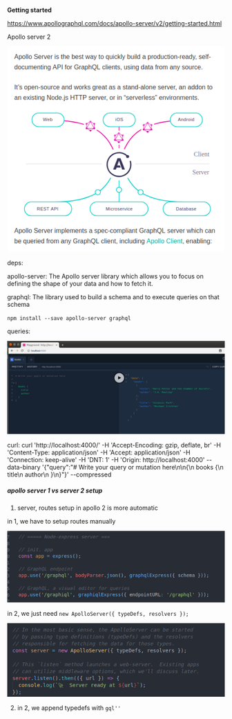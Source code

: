 **Getting started**

https://www.apollographql.com/docs/apollo-server/v2/getting-started.html

Apollo server 2

![](screens/2019-01-05-17-03-27.png)


deps:

apollo-server: The Apollo server library which allows you to focus on defining the shape of your data and how to fetch it.

graphql: The library used to build a schema and to execute queries on that schema

`npm install --save apollo-server graphql`


queries:

![](screens/2019-01-05-17-14-11.png)


curl:
curl 'http://localhost:4000/' -H 'Accept-Encoding: gzip, deflate, br' -H 'Content-Type: application/json' -H 'Accept: application/json' -H 'Connection: keep-alive' -H 'DNT: 1' -H 'Origin: http://localhost:4000' --data-binary '{"query":"# Write your query or mutation here\n\n{\n  books {\n    title\n    author\n  }\n}"}' --compressed


##### apollo server 1 vs server 2 setup

1. server, routes setup in apollo 2 is more automatic

in 1, we have to setup routes manually 

![](screens/2019-01-05-17-16-47.png)


in 2, we just need `new ApolloServer({ typeDefs, resolvers });`

![](screens/2019-01-05-17-17-03.png)

2. in 2, we append typedefs with `gql'' `



